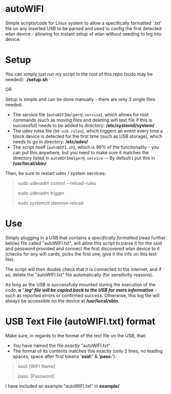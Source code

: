 # autoWIFI

Simple scripts/code for Linux system to allow a specifically formatted '.txt' file on any inserted USB to be parsed and used to config the first detected wlan device - allowing for instant setup of wlan without needing to log into device.

# Setup

You can simply just run my script in the root of this repo (sudo may be needed): **./setup.sh**

OR

Setup is simple and can be done manually - there are only 3 single files needed:
  - The service file (`autoWIFIHelper@.service`), which allows for root commands (such as moving files and deleting wifi text file if this is successful) needs to be added to directory: **/etc/systemd/system/**
  - The udev rules file (`99-usb.rules`), which triggers an event every time a block device is detected for the first time (such as USB storage), which needs to go in directory: **/etc/udev/**
  - The script itself (`autoWIFI.sh`), which is 99% of the functionality - you can put this anywhere, but you need to make sure it matches the directory listed in `autoWIFIHelper@.service` -- By default I put this in **/usr/local/sbin/**

Then, be sure to restart udev / system services:

>sudo udevadm control --reload-rules
>
>sudo udevadm trigger
>
>sudo systemctl daemon-reload

# Use

Simply plugging in a USB that contains a *specifically formatted* (read further below) file called "autoWIFI.txt", will allow this script to parse it for the ssid and password provided and connect the first discovered wlan device to it (checks for any wifi cards, picks the first one, give it the info on this text file).

The script will then double check that it is connected to the internet, and if so, delete the "autoWIFI.txt" file automatically (for sensitivity reasons).

As long as the USB is successfully mounted during the execution of the code, _**a '.log' file will be copied back to the USB for more information**_ - such as reported errors or confirmed success. Otherwise, this log file will always be accessible on the device at **/usr/local/sbin**.

# USB Text File (autoWIFI.txt) format

Make sure, in regards to the format of the text file on the USB, that:
  - You have named the file *exactly* "autoWIFI.txt"
  - The format of its contents matches this exactly (only 2 lines, no leading spaces, space after first tokens '**ssid:**' & '**pass:**'):
  >ssid: [WIFI Name]
  >
  >pass: [Password]

I have included an example "autoWIFI.txt" in **example/**
